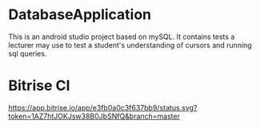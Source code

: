 # DatabaseApplication
This is an android studio project based on mySQL. It contains tests a lecturer may use to test a student's understanding of cursors and running sql queries.


# Bitrise CI
https://app.bitrise.io/app/e3fb0a0c3f637bb9/status.svg?token=1AZ7htJOKJsw38B0JbSNfQ&branch=master
